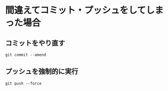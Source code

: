 # 間違えてコミット・プッシュをしてしまった場合

## コミットをやり直す
```
git commit --amend
```

## プッシュを強制的に実行
```
git push --force
```
